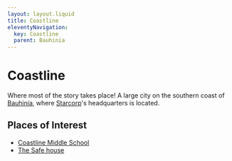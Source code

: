 ```yaml
---
layout: layout.liquid
title: Coastline
eleventyNavigation:
  key: Coastline
  parent: Bauhinia
---
```


# Coastline

Where most of the story takes place! A large city on the southern coast of [Bauhinia](/world/bauhinia/), where [Starcorp](../starcorp/)'s headquarters is located.

## Places of Interest

- [Coastline Middle School](/world/bauhinia/coastline/cms/)
- [The Safe house](/world/bauhinia/coastline/safe%20house/)